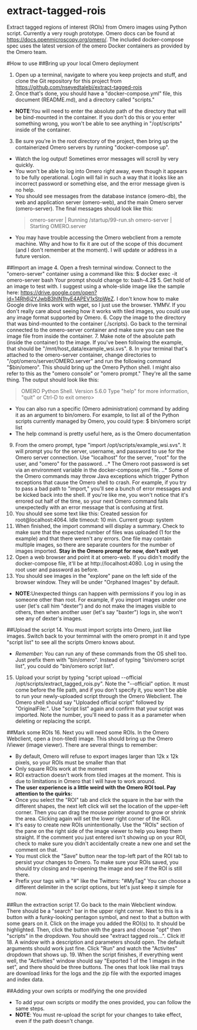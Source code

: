 # extract-tagged-rois
Extract tagged regions of interest (ROIs) from Omero images using Python script. Currently a very rough prototype. Omero docs can be found at https://docs.openmicroscopy.org/omero/. The included docker-compose spec uses the latest version of the omero Docker containers as provided by the Omero team. 

#How to use
##Bring up your local Omero deployment
1. Open up a terminal, navigate to where you keep projects and stuff, and clone the Git repository for this project from https://github.com/nseyedtalebi/extract-tagged-rois
2. Once that's done, you should have a "docker-compose.yml" file, this document (README.md), and a directory called "scripts."
  * **NOTE**:You will need to enter the absolute path of the directory that will be bind-mounted in the container. If you don't do this or you enter something wrong, you won't be able to see anything in "/opt/scripts" inside of the container.
3. Be sure you're in the root directory of the project, then bring up the containerized Omero servers by running "docker-compose up".
  * Watch the log output! Sometimes error messages will scroll by very quickly.
  * You won't be able to log into Omero right away, even though it appears to be fully operational. Login will fail in such a way that it looks like an incorrect password or something else, and the error message given is no help. 
  * You should see messages from the database instance (omero-db), the web and application server (omero-web), and the main Omero server (omero-server). The final messages should look like this:
    >omero-server   | Running /startup/99-run.sh 
	>omero-server   | Starting OMERO.server
  * You may have trouble accessing the Omero webclient from a remote machine. Why and how to fix it are out of the scope of this document (and I don't remember at the moment). I will update or address in a future version.


##Import an image
4. Open a fresh terminal window. Connect to the "omero-server" container using a command like this:
	$ docker exec -it omero-server bash
	Your prompt should change to:
	bash-4.2$
5. Get hold of an image to test with. I suggest using a whole-slide image like the sample here: https://drive.google.com/open?id=14Rh6j2YJwbB3hIN1hyE4APEV1xStpWeZ. I don't know how to make Google drive links work with wget, so I just use the browser. YMMV. If you don't really care about seeing how it works with tiled images, you could use any image format supported by Omero.
6. Copy the image to the directory that was bind-mounted to the container (./scripts). Go back to the terminal connected to the omero-server container and make sure you can see the image file from inside the container.
7. Make note of the absolute path (inside the container) to the image. If you've been following the example, that should be "/mnt/host_data/example_wsi.svs".
8. In your terminal that's attached to the omero-server container, change directories to "/opt/omero/server/OMERO.server" and run the following command "$bin/omero". This should bring up the Omero Python shell. I might also refer to this as the "omero console" or "omero prompt." They're all the same thing. The output should look like this:
>OMERO Python Shell. Version 5.6.0
>Type "help" for more information, "quit" or Ctrl-D to exit
>omero>
  * You can also run a specific (Omero administration) command by adding it as an argument to bin/omero. For example, to list all of the Python scripts currently managed by Omero, you could type:
		$ bin/omero script list
  * The help command is pretty useful here, as is the Omero documentation

9. From the omero prompt, type "import /opt/scripts/example_wsi.svs". It will prompt you for the server, username, and password to use for the Omero server connection. Use "localhost" for the server, "root" for the user, and "omero" for the password. 
..* The Omero root password is set via an environment variable in the docker-compose.yml file.
..* Some of the Omero commands may throw Java exceptions which trigger Python exceptions that cause the Omero shell to crash. For example, if you try to pass a bad path to "import," you'll see a bunch of error messages and be kicked back into the shell. If you're like me, you won't notice that it's errored out half of the time, so your next Omero command fails unexpectedly with an error message that is confusing at first.
10. You should see some text like this:
	Created session for root@localhost:4064. Idle timeout: 10 min. Current group: system
11. When finished, the import command will display a summary. Check to make sure that the expected number of files was uploaded (1 for the example) and that there weren't any errors. One file may contain multiple images, so there are separate counters for the number of images imported. **Stay in the Omero prompt for now, don't exit yet**
12. Open a web browser and point it at omero-web. If you didn't modify the docker-compose file, it'll be at http://localhost:4080. Log in using the root user and password as before.
13. You should see images in the "explore" pane on the left side of the browser window. They will be under "Orphaned Images" by default.
  * **NOTE**:Unexpected things can happen with permissions if you log in as someone other than root. For example, if you import images under one user (let's call him "dexter") and do not make the images visible to others, then when another user (let's say "baxter") logs in, she won't see any of dexter's images.

##Upload the script
14. You must import scripts into Omero, just like images. Switch back to your termimnal with the omero prompt in it and type "script list" to see all the scripts Omero knows about.
  * *Remember*: You can run any of these commands from the OS shell too. Just prefix them with "bin/omero". Instead of typing "bin/omero <ENTER> script list", you could do "bin/omero script list".
15. Upload your script by typing "script upload --official /opt/scripts/extract_tagged_rois.py". Note the "--official" option. It must come before the file path, and if you don't specify it, you won't be able to run your newly-uploaded script through the Omero Webclient. The Omero shell should say "Uploaded official script" followed by "OriginalFile:<some number>". Use "script list" again and confirm that your script was imported. Note the number, you'll need to pass it as a parameter when deleting or replacing the script.

##Mark some ROIs
16. Next you will need some ROIs. In the Omero Webclient, open a (non-tiled) image. This should bring up the Omero iViewer (image viewer). There are several things to remember:
  * By default, Omero will refuse to export images larger than 12k x 12k pixels, so your ROIs must be smaller than that
  * Only square ROIs work at the moment
  * ROI extraction doesn't work from tiled images at the moment. This is due to limitations in Omero that I will have to work around. 
  * **The user experience is a little weird with the Omero ROI tool. Pay attention to the quirks:**
   * Once you select the "ROI" tab and click the square in the bar with the different shapes, the next left click will set the location of the upper-left corner. Then you can drag the mouse pointer around to grow or shrink the area. Clicking again will set the lower right corner of the ROI.
   * It's easy to create new ROIs unintentionally. Use the "ROIs" section of the pane on the right side of the image viewer to help you keep them straight. If the comment you just entered isn't showing up on your ROI, check to make sure you didn't accidentally create a new one and set the comment on that.
   * You must click the "Save" button near the top-left part of the ROI tab to persist your changes to Omero. To make sure your ROIs saved, you should try closing and re-opening the image and see if the ROI is still there.
  * Prefix your tags with a "#" like the Twitters: "#MyTag" You can choose a different delimiter in the script options, but let's just keep it simple for now.

##Run the extraction script
17. Go back to the main Webclient window. There should be a "search" bar in the upper right corner. Next to this is a button with a funky-looking pentagon symbol, and next to that a button with some gears on it. Click on the image you added the ROI(s) to. It should be highlighted. Then, click the button with the gears and choose "opt" then "scripts" in the dropdown. You should see "extract tagged rois...". Click it!
18. A window with a description and parameters should open. The default arguments should work just fine. Click "Run" and watch the "Activites" dropdown that shows up.
19. When the script finishes, if everything went well, the "Activities" window should say "Exported 1 of the 1 images in the set", and there should be three buttons. The ones that look like mail trays are download links for the logs and the zip file with the exported images and index data.

##Adding your own scripts or modifying the one provided
 * To add your own scripts or modify the ones provided, you can follow the same steps.
 * **NOTE**: You must re-upload the script for your changes to take effect, even if the path doesn't change.